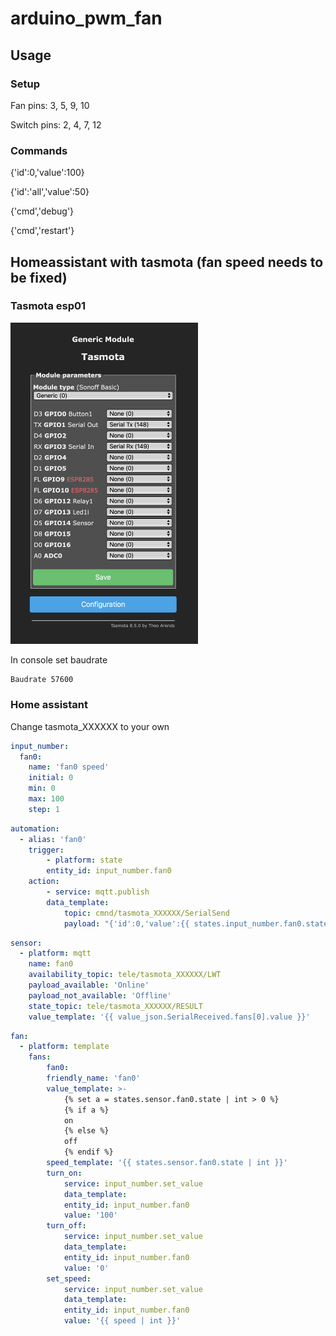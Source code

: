 # arduino_pwm_fan

## Usage

### Setup

Fan pins: 3, 5, 9, 10

Switch pins: 2, 4, 7, 12

### Commands

{'id':0,'value':100}

{'id':'all','value':50}

{'cmd','debug'}

{'cmd','restart'}


## Homeassistant with tasmota (fan speed needs to be fixed)
### Tasmota esp01

<img src="img/tasmota.png" width="300" />

In console set baudrate
```
Baudrate 57600
```

### Home assistant
Change tasmota_XXXXXX to your own

```yaml
input_number:
  fan0:
    name: 'fan0 speed'
    initial: 0
    min: 0
    max: 100
    step: 1
```
```yaml
automation:
  - alias: 'fan0'
    trigger:
        - platform: state
        entity_id: input_number.fan0
    action:
        - service: mqtt.publish
        data_template:
            topic: cmnd/tasmota_XXXXXX/SerialSend
            payload: "{'id':0,'value':{{ states.input_number.fan0.state | int }}}"
```
```yaml
sensor:
  - platform: mqtt
    name: fan0
    availability_topic: tele/tasmota_XXXXXX/LWT
    payload_available: 'Online'
    payload_not_available: 'Offline'
    state_topic: tele/tasmota_XXXXXX/RESULT
    value_template: '{{ value_json.SerialReceived.fans[0].value }}'
```
```yaml
fan:
  - platform: template
    fans:
        fan0:
        friendly_name: 'fan0'
        value_template: >-
            {% set a = states.sensor.fan0.state | int > 0 %}
            {% if a %}
            on
            {% else %}
            off
            {% endif %}
        speed_template: '{{ states.sensor.fan0.state | int }}'
        turn_on:
            service: input_number.set_value
            data_template:
            entity_id: input_number.fan0
            value: '100'
        turn_off:
            service: input_number.set_value
            data_template:
            entity_id: input_number.fan0
            value: '0'
        set_speed:
            service: input_number.set_value
            data_template:
            entity_id: input_number.fan0
            value: '{{ speed | int }}'
```
